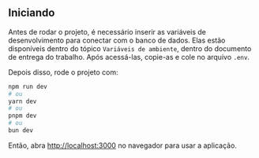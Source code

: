 ## Iniciando
Antes de rodar o projeto, é necessário inserir as variáveis de desenvolvimento para conectar com o banco de dados.
Elas estão disponíveis dentro do tópico `Variáveis de ambiente`, dentro do documento de entrega do trabalho. Após acessá-las, copie-as e cole no arquivo `.env`.

Depois disso, rode o projeto com:

```bash
npm run dev
# ou
yarn dev
# ou
pnpm dev
# ou
bun dev
```

Então, abra [http://localhost:3000](http://localhost:3000) no navegador para usar a aplicação.